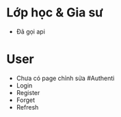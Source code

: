 # Lớp học & Gia sư
- Đã gọi api
# User
- Chưa có page chỉnh sửa
#Authenti
- Login
- Register
- Forget
- Refresh
